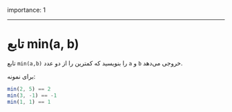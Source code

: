 importance: 1

---

# تابع min(a, b)

تابع `min(a,b)` را بنویسید که کمترین را از دو عدد `a` و `b` خروجی می‌دهد.

برای نمونه:

```js
min(2, 5) == 2
min(3, -1) == -1
min(1, 1) == 1
```

